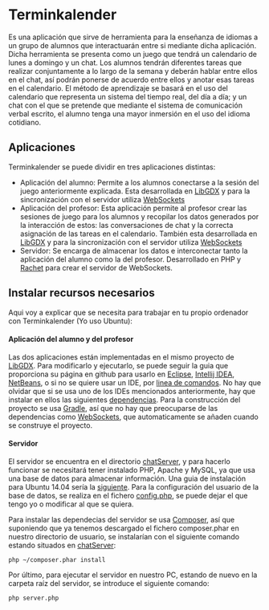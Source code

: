 # Terminkalender

Es una aplicación que sirve de herramienta para la enseñanza de idiomas a un grupo de alumnos que interactuarán entre si mediante dicha aplicación. Dicha herramienta se presenta como un juego que tendrá un calendario de lunes a domingo y un chat. Los alumnos tendrán diferentes tareas que realizar conjuntamente a lo largo de la semana y deberán hablar entre ellos en el chat, así podrán ponerse de acuerdo entre ellos y anotar esas tareas en el calendario. El método de aprendizaje se basará en el uso del calendario que representa un sistema del tiempo real, del día a día; y un chat con el que se pretende que mediante el sistema de comunicación verbal escrito, el alumno tenga una mayor inmersión en el uso del idioma cotidiano.

## Aplicaciones

Terminkalender se puede dividir en tres aplicaciones distintas:

  * Aplicación del alumno: Permite a los alumnos conectarse a la sesión del juego anteriormente explicada. Esta desarrollada en [LibGDX](https://github.com/libGDX/libGDX) y para la sincronización con el servidor utiliza [WebSockets](https://github.com/TooTallNate/Java-WebSocket)
  * Aplicación del profesor: Esta aplicación permite al profesor crear las sesiones de juego para los alumnos y recopilar los datos generados por la interacción de estos: las conversaciones de chat y la correcta asignación de las tareas en el calendario. También esta desarrollada en [LibGDX](https://github.com/libGDX/libGDX) y para la sincronización con el servidor utiliza [WebSockets](https://github.com/TooTallNate/Java-WebSocket)
  * Servidor: Se encarga de almacenar los datos e interconectar tanto la aplicación del alumno como la del profesor. Desarrollado en PHP y [Rachet](https://github.com/ratchetphp/Ratchet) para crear el servidor de WebSockets.

## Instalar recursos necesarios

Aqui voy a explicar que se necesita para trabajar en tu propio ordenador con Terminkalender (Yo uso Ubuntu):

#### Aplicación del alumno y del profesor

Las dos aplicaciones están implementadas en el mismo proyecto de [LibGDX](https://github.com/libGDX/libGDX). Para modificarlo y ejecutarlo, se puede seguir la guia que proporciona su página en github para usarlo en [Eclipse](https://github.com/libgdx/libgdx/wiki/Gradle-and-Eclipse), [Intellij IDEA](https://github.com/libgdx/libgdx/wiki/Gradle-and-Intellij-IDEA), [NetBeans](https://github.com/libgdx/libgdx/wiki/Gradle-and-NetBeans), o si no se quiere usar un IDE, por  [linea de comandos](https://github.com/libgdx/libgdx/wiki/Gradle-on-the-Commandline). No hay que olvidar que si se usa uno de los IDEs mencionados anteriormente, hay que instalar en ellos las siguientes [dependencias](https://github.com/libgdx/libgdx/wiki/Setting-up-your-Development-Environment-%28Eclipse%2C-Intellij-IDEA%2C-NetBeans%29). Para la construcción del proyecto se usa [Gradle](http://gradle.org/), así que no hay que preocuparse de las dependencias como [WebSockets](https://github.com/TooTallNate/Java-WebSocket), que automaticamente se añaden cuando se construye el proyecto.

#### Servidor

El servidor se encuentra en el directorio [chatServer](https://github.com/javosuher/Terminkalender/tree/master/chatServer), y para hacerlo funcionar se necesitará tener instalado PHP, Apache y MySQL, ya que usa una base de datos para almacenar información. Una guia de instalación para Ubuntu 14.04 sería la [siguiente](https://www.digitalocean.com/community/tutorials/how-to-install-linux-apache-mysql-php-lamp-stack-on-ubuntu-14-04). Para la configuración del usuario de la base de datos, se realiza en el fichero [config.php](https://github.com/javosuher/Terminkalender/blob/master/chatServer/src/MyApp/config.php), se puede dejar el que tengo yo o modificar al que se quiera.

Para instalar las dependecias del servidor se usa [Composer](https://getcomposer.org/), así que suponiendo que ya tenemos descargado el fichero composer.phar en nuestro directorio de usuario, se instalarían con el siguiente comando estando situados en [chatServer](https://github.com/javosuher/Terminkalender/tree/master/chatServer):

```
php ~/composer.phar install
```
Por último, para ejecutar el servidor en nuestro PC, estando de nuevo en la carpeta raíz del servidor, se introduce el siguiente comando:

```
php server.php
```
